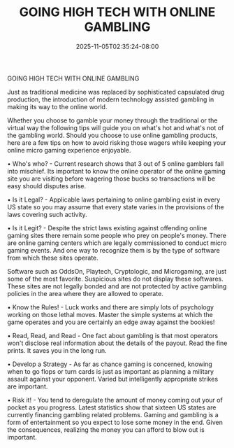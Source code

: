 ﻿---
title: "GOING HIGH TECH WITH ONLINE GAMBLING"
date: 2025-11-05T02:35:24-08:00
description: "Gambling Tips for Web Success"
featured_image: "/images/Gambling.jpg"
tags: ["Gambling"]
---

GOING HIGH TECH WITH ONLINE GAMBLING

Just as traditional medicine was replaced by sophisticated capsulated drug production, the introduction of modern technology assisted gambling in making its way to the online world.

Whether you choose to gamble your money through the traditional or the virtual way the following tips will guide you on what's hot and what's not of the gambling world. Should you choose to use online gambling products, here are a few tips on how to avoid risking those wagers while keeping your online micro gaming experience enjoyable.

• Who's who? - Current research shows that 3 out of 5 online gamblers fall into mischief.  Its important to know the online operator of the online gaming site you are visiting before wagering those bucks so transactions will be easy should disputes arise.

• Is it Legal? - Applicable laws pertaining to online gambling exist in every US state so you may assume that every state varies in the provisions of the laws covering such activity.

• Is it Legit? - Despite the strict laws existing against offending online gaming sites there remain some people who prey on people's money. There are online gaming centers which are legally commissioned to conduct micro gaming events. And one way to recognize them is by the type of software from which these sites operate.

Software such as OddsOn, Playtech, Cryptologic, and Microgaming, are just some of the most favorite. Suspicious sites do not display these softwares. These sites are not legally bonded and are not protected by active gambling policies in the area where they are allowed to operate.

• Know the Rules! - Luck works and there are simply lots of psychology working on those lethal moves. Master the simple systems at which the game operates and you are certainly an edge away against the bookies!

• Read, Read, and Read - One fact about gambling is that most operators won't disclose real information about the details of the payout. Read the fine prints. It saves you in the long run.

• Develop a Strategy - As far as chance gaming is concerned, knowing when to go flops or turn cards is just as important as planning a military assault against your opponent. Varied but intelligently appropriate strikes are important.

• Risk it! - You tend to deregulate the amount of money coming out your of pocket as you progress. Latest statistics show that sixteen US states are currently financing gambling related problems. Gaming and gambling is a form of entertainment so you expect to lose some money in the end. Given the consequences, realizing the money you can afford to blow out is important.

